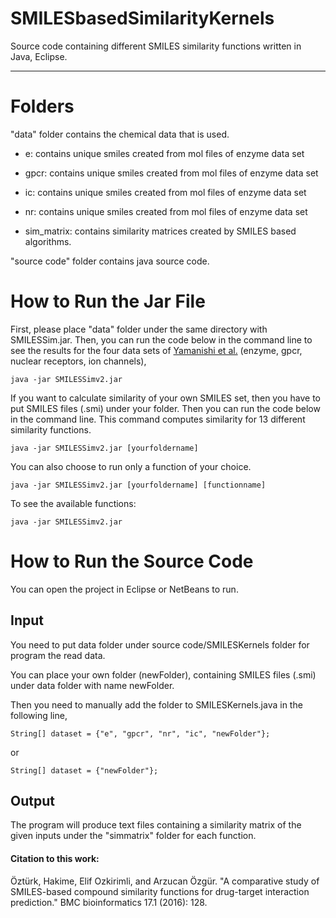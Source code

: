 # SMILESbasedSimilarityKernels

Source code containing different SMILES similarity functions written in Java, Eclipse.
****************************************************************

# Folders 

"data" folder contains the chemical data that is used.

- e: contains unique smiles created from mol files of enzyme data set
	
- gpcr: contains unique smiles created from mol files of enzyme data set
	
- ic: contains unique smiles created from mol files of enzyme data set
	
- nr: contains unique smiles created from mol files of enzyme data set
	
- sim_matrix: contains similarity matrices created by SMILES based algorithms.
	
"source code" folder contains java source code.

# How to Run the Jar File

First, please place "data" folder under the same directory with SMILESSim.jar. Then, you can run the code below in the command line to see the results for the four data sets of [Yamanishi et al.](https://academic.oup.com/bioinformatics/article/24/13/i232/231871) (enzyme, gpcr, nuclear receptors, ion channels),

	java -jar SMILESSimv2.jar

If you want to calculate similarity of your own SMILES set, then you have to put SMILES files (.smi) under your folder. Then you can run the code below in the command line. This command computes similarity for 13 different similarity functions.

	java -jar SMILESSimv2.jar [yourfoldername]

You can also choose to run only a function of your choice.

	
	java -jar SMILESSimv2.jar [yourfoldername] [functionname]
	
To see the available functions:

	java -jar SMILESSimv2.jar



# How to Run the Source Code
You can open the project in Eclipse or NetBeans to run.

## Input
You need to put data folder under source code/SMILESKernels folder for program the read data.

You can place your own folder (newFolder), containing SMILES files (.smi) under data folder with name newFolder.

Then you need to manually add the folder to SMILESKernels.java in the following line,

	String[] dataset = {"e", "gpcr", "nr", "ic", "newFolder"};
	
or

	String[] dataset = {"newFolder"};


## Output

The program will produce text files containing a similarity matrix of the given inputs under the "simmatrix" folder for each function.


#### Citation to this work:

Öztürk, Hakime, Elif Ozkirimli, and Arzucan Özgür. "A comparative study of SMILES-based compound similarity functions for drug-target interaction prediction." BMC bioinformatics 17.1 (2016): 128.


